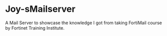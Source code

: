 # Joy-sMailserver
A Mail Server to showcase the knowledge I got from taking FortiMail course by Fortinet Training Institute.
